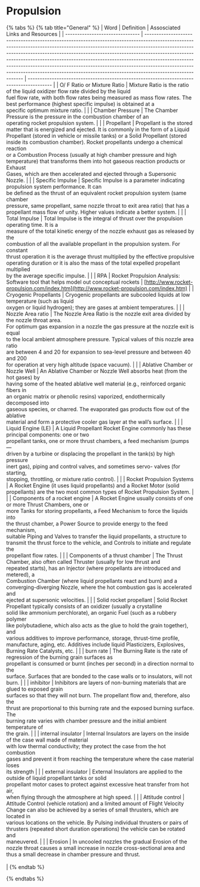 # Propulsion

{% tabs %}
{% tab title="General" %}
| Word                            | Definition                                                                                                                                                                                                                                                                                                                                                                                                                                                                                                      | Assosciated Links and Resources                                                          |
| ------------------------------- | --------------------------------------------------------------------------------------------------------------------------------------------------------------------------------------------------------------------------------------------------------------------------------------------------------------------------------------------------------------------------------------------------------------------------------------------------------------------------------------------------------------- | ---------------------------------------------------------------------------------------- |
| O/ F Ratio or Mixture Ratio     | Mixture Ratio is the ratio of the liquid oxidizer flow rate divided by the liquid<br>fuel flow rate, with both flow rates being measured as mass flow rates. The best performance (highest specific impulse) is obtained at a<br>specific optimum mixture ratio.                                                                                                                                                                                                                                                |                                                                                          |
| Chamber Pressure                | The Chamber Pressure is the pressure in the combustion chamber of an<br>operating rocket propulsion system.                                                                                                                                                                                                                                                                                                                                                                                                     |                                                                                          |
| Propellant                      | Propellant is the stored matter that is energized and ejected. It is commonly in the form of a Liquid<br>Propellant (stored in vehicle or missile tanks) or a Solid Propellant (stored<br>inside its combustion chamber). Rocket propellants undergo a chemical reaction<br>or a Combustion Process (usually at high chamber pressure and high<br>temperature) that transforms them into hot gaseous reaction products or Exhaust<br>Gases, which are then accelerated and ejected through a Supersonic Nozzle. |                                                                                          |
| Specific Impulse                | Specific Impulse is a parameter indicating propulsion system performance. It can<br>be defined as the thrust of an equivalent rocket propulsion system (same chamber<br>pressure, same propellant, same nozzle throat to exit area ratio) that has a<br>propellant mass flow of unity. Higher values indicate a better system.                                                                                                                                                                                  |                                                                                          |
| Total Impulse                   | Total Impulse is the integral of thrust over the propulsion operating time. It is a<br>measure of the total kinetic energy of the nozzle exhaust gas as released by the<br>combustion of all the available propellant in the propulsion system. For constant<br>thrust operation it is the average thrust multiplied by the effective propulsive<br>operating duration or it is also the mass of the total expelled propellant multiplied<br>by the average specific impulse.                                   |                                                                                          |
| RPA                             | Rocket Propulsion Analysis: Software tool that helps model out conceptual rockets                                                                                                                                                                                                                                                                                                                                                                                                                               | [http://www.rocket-propulsion.com/index.htm](http://www.rocket-propulsion.com/index.htm) |
| Cryogenic Propellants           | Cryogenic propellants are subcooled liquids at low temperature (such as liquid<br>oxygen or liquid hydrogen); they are gases at ambient temperatures.                                                                                                                                                                                                                                                                                                                                                           |                                                                                          |
| Nozzle Area ratio               | The Nozzle Area Ratio is the nozzle exit area divided by the nozzle throat area.<br>For optimum gas expansion in a nozzle the gas pressure at the nozzle exit is equal<br>to the local ambient atmosphere pressure. Typical values of this nozzle area ratio<br>are between 4 and 20 for expansion to sea-level pressure and between 40 and 200<br>for operation at very high altitude (space vacuum).                                                                                                          |                                                                                          |
| Ablative Chamber or Nozzle Well | An Ablative Chamber or Nozzle Well absorbs heat (from the hot gases) by<br>having some of the heated ablative well material (e.g., reinforced organic fibers in<br>an organic matrix or phenolic resins) vaporized, endothermically decomposed into<br>gaseous species, or charred. The evaporated gas products flow out of the ablative<br>material and form a protective cooler gas layer at the wall’s surface.                                                                                              |                                                                                          |
| Liquid Engine (LE)              | A Liquid Propellant Rocket Engine commonly has these principal components: one or two<br>propellant tanks, one or more thrust chambers, a feed mechanism (pumps —<br>driven by a turbine or displacing the propellant in the tank(s) by high pressure<br>inert gas), piping and control valves, and sometimes servo- valves (for starting,<br>stopping, throttling, or mixture ratio control).                                                                                                                  |                                                                                          |
| Rocket Propulsion Systems       | A Rocket Engine (it uses liquid propellants) and a Rocket Motor (solid propellants) are the two most common types of Rocket Propulsion System.                                                                                                                                                                                                                                                                                                                                                                  |                                                                                          |
| Components of a rocket engine   | A Rocket Engine usually consists of one or more Thrust Chambers, one or<br>more Tanks for storing propellants, a Feed Mechanism to force the liquids into<br>the thrust chamber, a Power Source to provide energy to the feed mechanism,<br>suitable Piping and Valves to transfer the liquid propellants, a structure to<br>transmit the thrust force to the vehicle, and Controls to initiate and regulate the<br>propellant flow rates.                                                                      |                                                                                          |
| Components of a thrust chamber  | The Thrust Chamber, also often called Thruster (usually for low thrust and<br>repeated starts), has an Injector (where propellants are introduced and metered), a<br>Combustion Chamber (where liquid propellants react and burn) and a<br>converging-diverging Nozzle, where the hot combustion gas is accelerated and<br>ejected at supersonic velocities.                                                                                                                                                    |                                                                                          |
| Solid rocket propellant         | Solid Rocket Propellant typically consists of an oxidizer (usually a crystalline<br>solid like ammonium perchlorate), an organic Fuel (such as a rubbery polymer<br>like polybutadiene, which also acts as the glue to hold the grain together), and<br>various additives to improve performance, storage, thrust-time profile,<br>manufacture, aging, etc. Additives include liquid Plasticizers, Explosives,<br>Burning Rate Catalysts, etc.                                                                  |                                                                                          |
| burn rate                       | The Burning Rate is the rate of regression of the burning grain surfaces as<br>propellant is consumed or burnt (inches per second) in a direction normal to the<br>surface. Surfaces that are bonded to the case walls or to insulators, will not burn.                                                                                                                                                                                                                                                         |                                                                                          |
| inhibitor                       | Inhibitors are layers of non-burning materials that are glued to exposed grain<br>surfaces so that they will not burn. The propellant flow and, therefore, also the<br>thrust are proportional to this burning rate and the exposed burning surface. The<br>burning rate varies with chamber pressure and the initial ambient temperature of<br>the grain.                                                                                                                                                      |                                                                                          |
| internal insulator              | Internal Insulators are layers on the inside of the case wall made of material<br>with low thermal conductivity; they protect the case from the hot combustion<br>gases and prevent it from reaching the temperature where the case material loses<br>its strength                                                                                                                                                                                                                                              |                                                                                          |
| external insulator              | External Insulators are applied to the outside of liquid propellant tanks or solid<br>propellant motor cases to protect against excessive heat transfer from hot air,<br>when flying through the atmosphere at high speed.                                                                                                                                                                                                                                                                                      |                                                                                          |
| Attitude control                | Attitude Control (vehicle rotation) and a limited amount of Flight Velocity<br>Change can also be achieved by a series of small thrusters, which are located in<br>various locations on the vehicle. By Pulsing individual thrusters or pairs of<br>thrusters (repeated short duration operations) the vehicle can be rotated and<br>maneuvered.                                                                                                                                                                |                                                                                          |
| Erosion                         | In uncooled nozzles the gradual Erosion of the nozzle throat causes a small increase in nozzle cross-sectional area and thus a small decrease in chamber pressure and thrust.<br><br>                                                                                                                                                                                                                                                                                                                           |
{% endtab %}

{% endtabs %}



